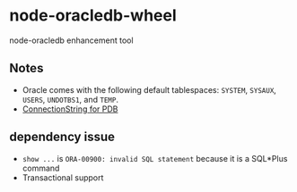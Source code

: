 # node-oracledb-wheel
node-oracledb enhancement tool


## Notes
- Oracle comes with the following default tablespaces: `SYSTEM`, `SYSAUX`, `USERS`, `UNDOTBS1`, and `TEMP`.
- [ConnectionString for PDB](https://docs.oracle.com/en-us/iaas/Content/Database/Tasks/connectingDB.htm#ariaid-title6)

## dependency issue
- `show ...` is `ORA-00900: invalid SQL statement` because it is a SQL*Plus command
- Transactional support
